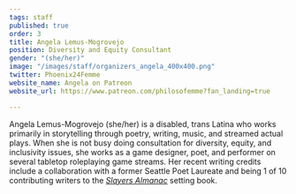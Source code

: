 ```yaml
---
tags: staff
published: true
order: 3
title: Angela Lemus-Mogrovejo
position: Diversity and Equity Consultant
gender: "(she/her)"
image: "/images/staff/organizers_angela_400x400.png"
twitter: Phoenix24Femme
website_name: Angela on Patreon
website_url: https://www.patreon.com/philosofemme?fan_landing=true

---
```

Angela Lemus-Mogrovejo (she/her) is a disabled, trans Latina who works primarily in storytelling through poetry, writing, music, and streamed actual plays. When she is not busy doing consultation for diversity, equity, and inclusivity issues, she works as a game designer, poet, and performer on several tabletop roleplaying game streams. Her recent writing credits include a collaboration with a former Seattle Poet Laureate and being 1 of 10 contributing writers to the [_Slayers Almanac_](https://gilarpgs.itch.io/slayers-almanac) setting book.